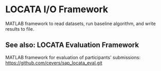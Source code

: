 # LOCATA I/O Framework

MATLAB framework to read datasets, run baseline algorithm, and write results to file.

## See also: LOCATA Evaluation Framework

MATLAB framework for evaluation of participants' submissions:
https://github.com/cevers/sap_locata_eval.git
